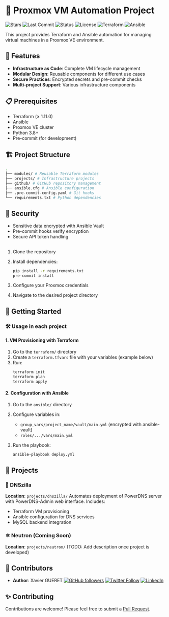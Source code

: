 # 🚀 Proxmox VM Automation Project

![Stars](https://img.shields.io/github/stars/xgueret/proxmox-vms?style=social) ![Last Commit](https://img.shields.io/github/last-commit/xgueret/proxmox-vms) ![Status](https://img.shields.io/badge/Status-Active-brightgreen) ![License](https://img.shields.io/badge/License-MIT-blue)
![Terraform](https://img.shields.io/badge/Terraform-≥1.11.0-623CE4) ![Ansible](https://img.shields.io/badge/Ansible-2.14+-EE0000)


This project provides Terraform and Ansible automation for managing virtual machines in a Proxmox VE environment.

## 🌟 Features

- **Infrastructure as Code**: Complete VM lifecycle management
- **Modular Design**: Reusable components for different use cases
- **Secure Practices**: Encrypted secrets and pre-commit checks
- **Multi-project Support**: Various infrastructure components

## 📋 Prerequisites

- Terraform (≥ 1.11.0)
- Ansible
- Proxmox VE cluster
- Python 3.8+
- Pre-commit (for development)

## 🏗️ Project Structure

```bash
.
├── modules/ # Reusable Terraform modules
├── projects/ # Infrastructure projects
├── github/ # GitHub repository management
├── ansible.cfg # Ansible configuration
├── .pre-commit-config.yaml # Git hooks
└── requirements.txt # Python dependencies
```


## 🔐 Security

- Sensitive data encrypted with Ansible Vault
- Pre-commit hooks verify encryption
- Secure API token handling

## 

1. Clone the repository
2. Install dependencies:

   ```bash
   pip install -r requirements.txt
   pre-commit install
   ```
3. Configure your Proxmox credentials
4. Navigate to the desired project directory

## 🚦 Getting Started

### 🛠️ Usage in each project

#### 1. VM Provisioning with Terraform

1. Go to the `terraform/` directory
2. Create a `terraform.tfvars` file with your variables (example below)
3. Run:
   ```bash
   terraform init
   terraform plan
   terraform apply
   
   ```

#### 2. Configuration with Ansible

1. Go to the `ansible/` directory
2. Configure variables in:

   - `group_vars/project_name/vault/main.yml` (encrypted with ansible-vault)
   - `roles/.../vars/main.yml`
3. Run the playbook:

   ```bash
   ansible-playbook deploy.yml
   ```

## 📂 Projects

### 🦖 DNSzilla

**Location**: `projects/dnszilla/`
Automates deployment of PowerDNS server with PowerDNS-Admin web interface. Includes:

- Terraform VM provisioning
- Ansible configuration for DNS services
- MySQL backend integration

### ⚛️ Neutron (Coming Soon)

**Location**: `projects/neutron/`
(TODO: Add description once project is developed)

## 👥 Contributors

- **Author**: Xavier GUERET
  [![GitHub followers](https://img.shields.io/github/followers/xgueret?style=social)](https://github.com/xgueret) [![Twitter Follow](https://img.shields.io/twitter/follow/xgueret?style=social)](https://x.com/hixmaster) [![LinkedIn](https://img.shields.io/badge/LinkedIn-Connect-blue?style=flat&logo=linkedin)](https://www.linkedin.com/in/xavier-gueret-47bb3019b/)

## ✨ Contributing

Contributions are welcome! Please feel free to submit a [Pull Request](https://github.com/xgueret/proxmox-vms/pulls).

